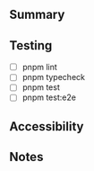 ## Summary

<!-- What change was introduced? -->

## Testing

- [ ] pnpm lint
- [ ] pnpm typecheck
- [ ] pnpm test
- [ ] pnpm test:e2e

## Accessibility

<!-- Note keyboard navigation, screen reader announcements, colour contrast, etc. -->

## Notes

<!-- Optional: deployment steps, hazards, or follow-ups -->
